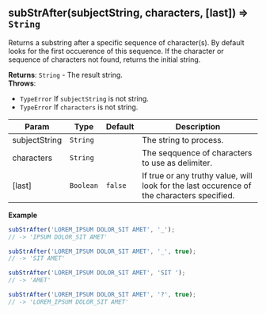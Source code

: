 <a name="subStrAfter"></a>

## subStrAfter(subjectString, characters, [last]) ⇒ <code>String</code>
Returns a substring after a specific sequence of character(s).
By default looks for the first occuerence of this sequence.
If the character or sequence of characters not found, returns the initial string.

**Returns**: <code>String</code> - The result string.  
**Throws**:

- <code>TypeError</code> If `subjectString` is not string.
- <code>TypeError</code> If `characters` is not string.


| Param | Type | Default | Description |
| --- | --- | --- | --- |
| subjectString | <code>String</code> |  | The string to process. |
| characters | <code>String</code> |  | The seqquence of characters to use as delimiter. |
| [last] | <code>Boolean</code> | <code>false</code> | If true or any truthy value, will look for the last occurence of the characters specified. |

**Example**  
```js
subStrAfter('LOREM_IPSUM DOLOR_SIT AMET', '_');
// -> 'IPSUM DOLOR_SIT AMET'

subStrAfter('LOREM_IPSUM DOLOR_SIT AMET', '_', true);
// -> 'SIT AMET'

subStrAfter('LOREM_IPSUM DOLOR_SIT AMET', 'SIT ');
// -> 'AMET'

subStrAfter('LOREM_IPSUM DOLOR_SIT AMET', '?', true);
// -> 'LOREM_IPSUM DOLOR_SIT AMET'
```
